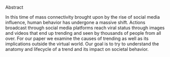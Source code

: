 Abstract

In this time of mass connectivity brought upon by the rise of social media influence, human behavior has undergone a massive shift. Actions broadcast through social media platforms reach viral status through images and videos that end up trending and seen by thousands of people from all over. For our paper we examine the causes of trending as well as its implications outside the virtual world. Our goal is to try to understand the anatomy and lifecycle of a trend and its impact on societal behavior.
